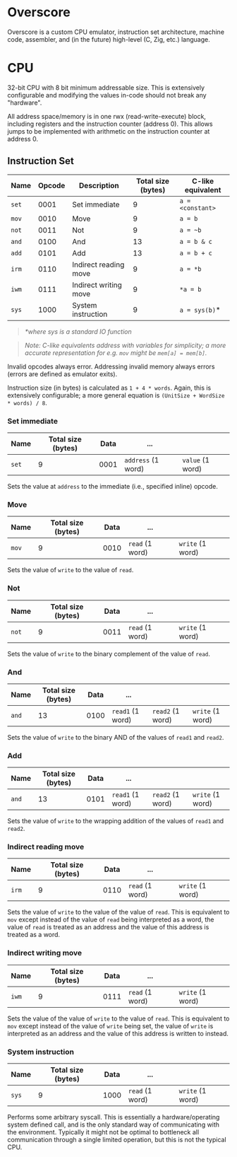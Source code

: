 # Overscore

Overscore is a custom CPU emulator, instruction set architecture, machine code,
assembler, and (in the future) high-level (C, Zig, etc.) language.

# CPU

32-bit CPU with 8 bit minimum addressable size. This is extensively configurable
and modifying the values in-code should not break any "hardware".

All address space/memory is in one rwx (read-write-execute) block, including
registers and the instruction counter (address 0). This allows jumps to be
implemented with arithmetic on the instruction counter at address 0.

## Instruction Set

| Name  | Opcode | Description           | Total size (bytes) | C-like equivalent|
|-------|--------|-----------------------|--------------------|------------------|
| `set` | 0001   | Set immediate         | 9                  | `a = <constant>` |
| `mov` | 0010   | Move                  | 9                  | `a = b`          |
| `not` | 0011   | Not                   | 9                  | `a = ~b`         |
| `and` | 0100   | And                   | 13                 | `a = b & c`      |
| `add` | 0101   | Add                   | 13                 | `a = b + c`      |
| `irm` | 0110   | Indirect reading move | 9                  | `a = *b`         |
| `iwm` | 0111   | Indirect writing move | 9                  | `*a = b`         |
| `sys` | 1000   | System instruction    | 9                  | `a = sys(b)`*    |
> _*where sys is a standard IO function_

> _Note: C-like equivalents address with variables for simplicity; a more
> accurate representation for e.g. `mov` might be `mem[a] = mem[b]`._

Invalid opcodes always error. Addressing invalid memory always errors (errors are defined as emulator exits).

Instruction size (in bytes) is calculated as `1 + 4 * words`. Again, this is 
extensively configurable; a more general equation is
`(UnitSize + WordSize * words) / 8`.

### Set immediate
| Name  | Total size (bytes) | Data | ...                |                  |
|-------|--------------------|------|--------------------|------------------|
| `set` | 9                  | 0001 | `address` (1 word) | `value` (1 word) |

Sets the value at `address` to the immediate (i.e., specified inline) opcode.

### Move

| Name  | Total size (bytes) | Data | ...             |                  |
|-------|--------------------|------|-----------------|------------------|
| `mov` | 9                  | 0010 | `read` (1 word) | `write` (1 word) |

Sets the value of `write` to the value of `read`.

### Not

| Name  | Total size (bytes) | Data | ...             |                  |
|-------|--------------------|------|-----------------|------------------|
| `not` | 9                  | 0011 | `read` (1 word) | `write` (1 word) |

Sets the value of `write` to the binary complement of the value of `read`.

### And

| Name  | Total size (bytes) | Data | ...              |                  |                  |
|-------|--------------------|------|------------------|------------------|------------------|
| `and` | 13                 | 0100 | `read1` (1 word) | `read2` (1 word) | `write` (1 word) |

Sets the value of `write` to the binary AND of the values of `read1` and `read2`.

### Add

| Name  | Total size (bytes) | Data | ...              |                  |                  |
|-------|--------------------|------|------------------|------------------|------------------|
| `and` | 13                 | 0101 | `read1` (1 word) | `read2` (1 word) | `write` (1 word) |

Sets the value of `write` to the wrapping addition of the values of `read1` and `read2`.

### Indirect reading move

| Name  | Total size (bytes) | Data | ...             |                  |
|-------|--------------------|------|-----------------|------------------|
| `irm` | 9                  | 0110 | `read` (1 word) | `write` (1 word) |

Sets the value of `write` to the value of the value of `read`. This is equivalent to `mov` except instead of the value of `read` being interpreted as a word, the value of `read` is treated as an address and the value of this address is treated as a word.

### Indirect writing move

| Name  | Total size (bytes) | Data | ...             |                  |
|-------|--------------------|------|-----------------|------------------|
| `iwm` | 9                  | 0111 | `read` (1 word) | `write` (1 word) |

Sets the value of the value of `write` to the value of `read`. This is equivalent to `mov` except instead of the value of `write` being set, the value of `write` is interpreted as an address and the value of this address is written to instead.

### System instruction

| Name  | Total size (bytes) | Data | ...             |                  |
|-------|--------------------|------|-----------------|------------------|
| `sys` | 9                  | 1000 | `read` (1 word) | `write` (1 word) |

Performs some arbitrary syscall. This is essentially a hardware/operating system defined call, and is the only standard way of communicating with the environment. Typically it might not be optimal to bottleneck all communication through a single limited operation, but this is not the typical CPU.




